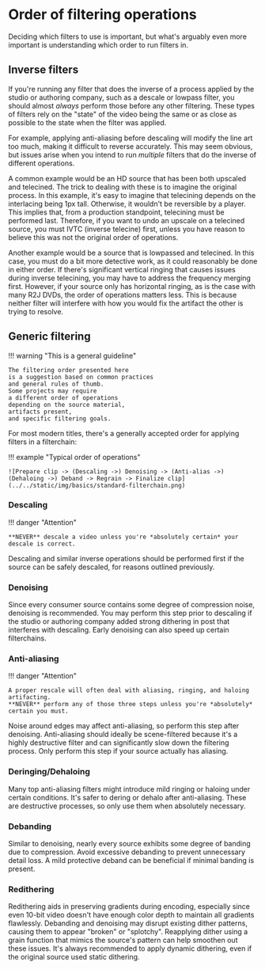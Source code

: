 # Order of filtering operations

Deciding which filters to use is important,
but what's arguably even more important
is understanding which order to run filters in.

## Inverse filters

If you're running any filter
that does the inverse of a process
applied by the studio or authoring company,
such as a descale or lowpass filter,
you should almost *always*
perform those before any other filtering.
These types of filters rely on
the "state" of the video
being the same
or as close as possible
to the state when the filter was applied.

For example,
applying anti-aliasing before descaling
will modify the line art too much,
making it difficult to reverse accurately.
This may seem obvious,
but issues arise
when you intend to run *multiple* filters
that do the inverse of different operations.

A common example would be
an HD source that has been both upscaled and telecined.
The trick to dealing with these
is to imagine the original process.
In this example,
it's easy to imagine that telecining
depends on the interlacing being 1px tall.
Otherwise,
it wouldn't be reversible by a player.
This implies that,
from a production standpoint,
telecining must be performed last.
Therefore,
if you want to undo an upscale
on a telecined source,
you must IVTC (inverse telecine) first,
unless you have reason to believe
this was not the original order of operations.

Another example would be
a source that is lowpassed and telecined.
In this case,
you must do a bit more detective work,
as it could reasonably be done in either order.
If there's significant vertical ringing
that causes issues during inverse telecining,
you may have to address the frequency merging first.
However,
if your source only has horizontal ringing,
as is the case with many R2J DVDs,
the order of operations matters less.
This is because neither filter
will interfere with
how you would fix the artifact
the other is trying to resolve.

## Generic filtering

!!! warning "This is a general guideline"

    The filtering order presented here
    is a suggestion based on common practices
    and general rules of thumb.
    Some projects may require
    a different order of operations
    depending on the source material,
    artifacts present,
    and specific filtering goals.

For most modern titles,
there's a generally accepted order
for applying filters in a filterchain:

!!! example "Typical order of operations"

    ![Prepare clip -> (Descaling ->) Denoising -> (Anti-alias ->) (Dehaloing ->) Deband -> Regrain -> Finalize clip](../../static/img/basics/standard-filterchain.png)

### Descaling

!!! danger "Attention"

    **NEVER** descale a video unless you're *absolutely certain* your descale is correct.

Descaling and similar inverse operations
should be performed first
if the source can be safely descaled,
for reasons outlined previously.

### Denoising

Since every consumer source
contains some degree of compression noise,
denoising is recommended.
You may perform this step prior to descaling
if the studio or authoring company
added strong dithering in post
that interferes with descaling.
Early denoising can also speed up
certain filterchains.

### Anti-aliasing

!!! danger "Attention"

    A proper rescale will often deal with aliasing, ringing, and haloing artifacting.
    **NEVER** perform any of those three steps unless you're *absolutely* certain you must.

Noise around edges may affect anti-aliasing,
so perform this step after denoising.
Anti-aliasing should ideally be scene-filtered
because it's a highly destructive filter
and can significantly slow down
the filtering process.
Only perform this step if your source actually has aliasing.

### Deringing/Dehaloing

Many top anti-aliasing filters
might introduce mild ringing or haloing
under certain conditions.
It's safer to dering or dehalo
after anti-aliasing.
These are destructive processes,
so only use them when absolutely necessary.

### Debanding

Similar to denoising,
nearly every source exhibits
some degree of banding
due to compression.
Avoid excessive debanding
to prevent unnecessary detail loss.
A mild protective deband
can be beneficial
if minimal banding is present.

### Redithering

Redithering aids in preserving gradients during encoding,
especially since even 10-bit video
doesn't have enough color depth
to maintain all gradients flawlessly.
Debanding and denoising
may disrupt existing dither patterns,
causing them to appear "broken" or "splotchy".
Reapplying dither using a grain function
that mimics the source's pattern
can help smoothen out these issues.
It's always recommended to apply dynamic dithering,
even if the original source used static dithering.
